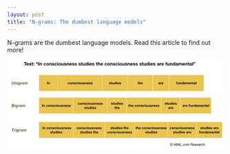 ```yaml
---
layout: post
title: "N-grams: The dumbest language models"
---
```


N-grams are the dumbest language models. Read this article to find out more!

![n-gram-1](/media/n-grams/n_gram_1.webp)
